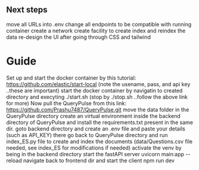 

## Next steps
move all URLs into .env
change all endpoints to be compatible with running container
create a network
create facility to create index and reindex the data
re-design the UI after going through CSS and tailwind

# Guide
Set up and start the docker container by this tutorial: https://github.com/elastic/start-local (note the usename, pass, and api key ..these are important)
start the docker container by navigatin to created directory and execyting ./start.sh (stop by ./stop.sh ..follow the above link for more)
Now pull the QueryPulse from this link: https://github.com/Prashu7487/QueryPulse.git
move the data folder in the QueryPulse directory
create an virtual environment inside the backend directory of QueryPulse and install the requirements.txt present in the same dir.
goto backend directory and create an .env file and paste your details (such as API_KEY) there
go back to QueryPulse directory and run index_ES.py file to create and index the documents (data/Questions.csv file needed, see index_ES for modifications if needed)
activate the venv by being in the backend directory
start the fastAPI server uvicorn main:app --reload
navigate back to frontend dir and start the client npm run dev



